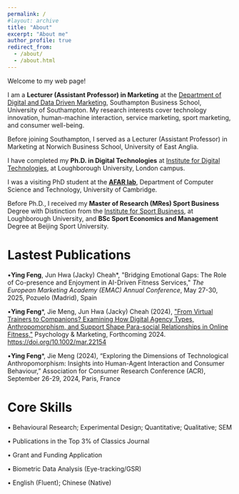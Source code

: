 ```yaml
---
permalink: /
#layout: archive
title: "About"
excerpt: "About me"
author_profile: true
redirect_from:
  - /about/
  - /about.html
---
```

Welcome to my web page!

I am a **Lecturer (Assistant Professor) in Marketing** at the <a href="https://www.southampton.ac.uk/people/6679dt/doctor-ying-feng#about/"> Department of Digital and Data Driven Marketing</a>, Southampton Business School, University of Southampton. My research interests cover technology innovation, human-machine interaction, service marketing, sport marketing, and consumer well-being. 

Before joining Southampton, I served as a Lecturer (Assistant Professor) in Marketing at Norwich Business School, University of East Anglia. 

I have completed my **Ph.D. in Digital Technologies** at <a href="https://www.lborolondon.ac.uk/institutes/digital-technologies/">Institute for Digital Technologies</a>, at Loughborough University, London campus. 

I was a visiting PhD student at the **<a href="https://cambridge-afar.github.io/">AFAR lab</a>**, Department of Computer Science and Technology, University of Cambridge.  

Before Ph.D., I received my **Master of Research (MRes) Sport Business** Degree with Distinction from the <a href="https://www.lborolondon.ac.uk/institutes/sport-business/">Institute for Sport Business</a>, at Loughborough University, and **BSc Sport Economics and Management** Degree at Beijing Sport University.


# Lastest Publications
•**Ying Feng**, Jun Hwa (Jacky) Cheah*, "Bridging Emotional Gaps: The Role of Co-presence and Enjoyment in AI-Driven Fitness Services," _The European Marketing Academy (EMAC) Annual Conference_, May 27-30, 2025, Pozuelo (Madrid), Spain 

•**Ying Feng***, Jie Meng, Jun Hwa (Jacky) Cheah (2024), ["From Virtual Trainers to Companions? Examining How Digital Agency Types, Anthropomorphism, and Support Shape Para-social Relationships in Online Fitness,"](https://doi.org/10.1002/mar.22154) Psychology & Marketing, Forthcoming 2024. https://doi.org/10.1002/mar.22154
         
•**Ying Feng***, Jie Meng (2024), “Exploring the Dimensions of Technological Anthropomorphism: Insights into Human-Agent Interaction and Consumer Behaviour,” Association for Consumer Research Conference (ACR), September 26-29, 2024, Paris, France

         
# Core Skills
•	Behavioural Research; Experimental Design; Quantitative; Qualitative; SEM 

•	Publications in the Top 3% of Classics Journal 

•	Grant and Funding Application                  

•	Biometric Data Analysis (Eye-tracking/GSR)

•	English (Fluent); Chinese (Native)



